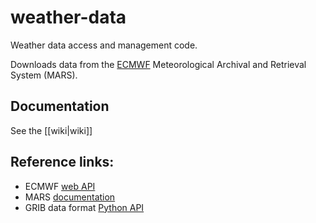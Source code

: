 # weather-data
Weather data access and management code.

Downloads data from the [ECMWF](https://www.ecmwf.int/) Meteorological Archival and Retrieval System (MARS).

## Documentation
See the [[wiki|wiki]]

## Reference links:
- ECMWF [web API](https://software.ecmwf.int/wiki/display/WEBAPI/ECMWF+Web+API+Home)
- MARS [documentation](https://software.ecmwf.int/wiki/display/UDOC/MARS+user+documentation)
- GRIB data format [Python API](https://software.ecmwf.int/wiki/display/ECC/ecCodes+Home)
